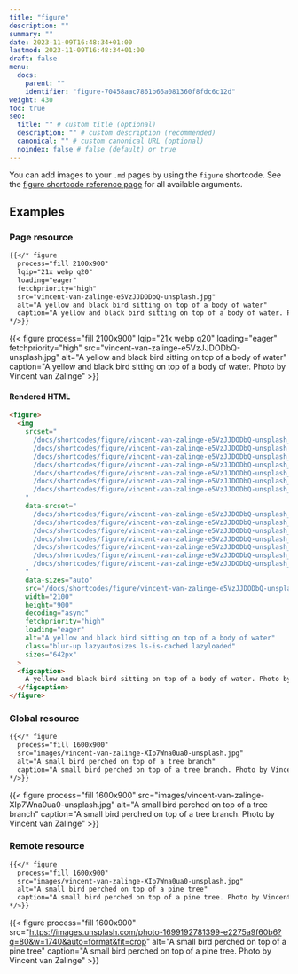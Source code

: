 ```yaml
---
title: "figure"
description: ""
summary: ""
date: 2023-11-09T16:48:34+01:00
lastmod: 2023-11-09T16:48:34+01:00
draft: false
menu:
  docs:
    parent: ""
    identifier: "figure-70458aac7861b66a081360f8fdc6c12d"
weight: 430
toc: true
seo:
  title: "" # custom title (optional)
  description: "" # custom description (recommended)
  canonical: "" # custom canonical URL (optional)
  noindex: false # false (default) or true
---
```


You can add images to your `.md` pages by using the `figure` shortcode. See the [figure shortcode reference page](/docs/reference/shortcodes/figure/) for all available arguments.

## Examples

### Page resource

```md
{{</* figure
  process="fill 2100x900"
  lqip="21x webp q20"
  loading="eager"
  fetchpriority="high" 
  src="vincent-van-zalinge-e5VzJJDODbQ-unsplash.jpg"
  alt="A yellow and black bird sitting on top of a body of water"
  caption="A yellow and black bird sitting on top of a body of water. Photo by Vincent van Zalinge"
*/>}}
```

{{< figure process="fill 2100x900" lqip="21x webp q20" loading="eager" fetchpriority="high" src="vincent-van-zalinge-e5VzJJDODbQ-unsplash.jpg" alt="A yellow and black bird sitting on top of a body of water" caption="A yellow and black bird sitting on top of a body of water. Photo by Vincent van Zalinge" >}}

#### Rendered HTML

```html
<figure>
  <img
    srcset="
      /docs/shortcodes/figure/vincent-van-zalinge-e5VzJJDODbQ-unsplash_hu3d03a01dcc18bc5be0e67db3d8d209a6_162847_5a17d993911d39eab4c7b885a293418e.webp 480w,
      /docs/shortcodes/figure/vincent-van-zalinge-e5VzJJDODbQ-unsplash_hu3d03a01dcc18bc5be0e67db3d8d209a6_162847_23d19ec40f792d3361d1be135008267b.webp 576w,
      /docs/shortcodes/figure/vincent-van-zalinge-e5VzJJDODbQ-unsplash_hu3d03a01dcc18bc5be0e67db3d8d209a6_162847_f23ec1d631a7d8fac2595529323fbc08.webp 768w,
      /docs/shortcodes/figure/vincent-van-zalinge-e5VzJJDODbQ-unsplash_hu3d03a01dcc18bc5be0e67db3d8d209a6_162847_a15aa8ceb8573d3fb48d8fa243d07c42.webp 1025w,
      /docs/shortcodes/figure/vincent-van-zalinge-e5VzJJDODbQ-unsplash_hu3d03a01dcc18bc5be0e67db3d8d209a6_162847_a18fd0d22800f6dfddea00bec2281c63.webp 1200w,
      /docs/shortcodes/figure/vincent-van-zalinge-e5VzJJDODbQ-unsplash_hu3d03a01dcc18bc5be0e67db3d8d209a6_162847_e3a707aa6a8c6a0d531f2d92a370fcd1.webp 1440w,
      /docs/shortcodes/figure/vincent-van-zalinge-e5VzJJDODbQ-unsplash_hu3d03a01dcc18bc5be0e67db3d8d209a6_162847_13ff401046b3665589186c8927831394.webp 2100w
    "
    data-srcset="
      /docs/shortcodes/figure/vincent-van-zalinge-e5VzJJDODbQ-unsplash_hu3d03a01dcc18bc5be0e67db3d8d209a6_162847_5a17d993911d39eab4c7b885a293418e.webp 480w,
      /docs/shortcodes/figure/vincent-van-zalinge-e5VzJJDODbQ-unsplash_hu3d03a01dcc18bc5be0e67db3d8d209a6_162847_23d19ec40f792d3361d1be135008267b.webp 576w,
      /docs/shortcodes/figure/vincent-van-zalinge-e5VzJJDODbQ-unsplash_hu3d03a01dcc18bc5be0e67db3d8d209a6_162847_f23ec1d631a7d8fac2595529323fbc08.webp 768w,
      /docs/shortcodes/figure/vincent-van-zalinge-e5VzJJDODbQ-unsplash_hu3d03a01dcc18bc5be0e67db3d8d209a6_162847_a15aa8ceb8573d3fb48d8fa243d07c42.webp 1025w,
      /docs/shortcodes/figure/vincent-van-zalinge-e5VzJJDODbQ-unsplash_hu3d03a01dcc18bc5be0e67db3d8d209a6_162847_a18fd0d22800f6dfddea00bec2281c63.webp 1200w,
      /docs/shortcodes/figure/vincent-van-zalinge-e5VzJJDODbQ-unsplash_hu3d03a01dcc18bc5be0e67db3d8d209a6_162847_e3a707aa6a8c6a0d531f2d92a370fcd1.webp 1440w,
      /docs/shortcodes/figure/vincent-van-zalinge-e5VzJJDODbQ-unsplash_hu3d03a01dcc18bc5be0e67db3d8d209a6_162847_13ff401046b3665589186c8927831394.webp 2100w
    "
    data-sizes="auto"
    src="/docs/shortcodes/figure/vincent-van-zalinge-e5VzJJDODbQ-unsplash_hu3d03a01dcc18bc5be0e67db3d8d209a6_162847_d59446c4f99a4c9fbb5339fae96cf2c7.jpg"
    width="2100"
    height="900"
    decoding="async"
    fetchpriority="high"
    loading="eager"
    alt="A yellow and black bird sitting on top of a body of water"
    class="blur-up lazyautosizes ls-is-cached lazyloaded"
    sizes="642px"
  >
  <figcaption>
    A yellow and black bird sitting on top of a body of water. Photo by Vincent van Zalinge
  </figcaption>
</figure>
```

### Global resource

```md
{{</* figure
  process="fill 1600x900"
  src="images/vincent-van-zalinge-XIp7Wna0ua0-unsplash.jpg"
  alt="A small bird perched on top of a tree branch"
  caption="A small bird perched on top of a tree branch. Photo by Vincent van Zalinge"
*/>}}
```

{{< figure process="fill 1600x900" src="images/vincent-van-zalinge-XIp7Wna0ua0-unsplash.jpg" alt="A small bird perched on top of a tree branch" caption="A small bird perched on top of a tree branch. Photo by Vincent van Zalinge" >}}

### Remote resource

```md
{{</* figure
  process="fill 1600x900"
  src="images/vincent-van-zalinge-XIp7Wna0ua0-unsplash.jpg"
  alt="A small bird perched on top of a pine tree"
  caption="A small bird perched on top of a pine tree. Photo by Vincent van Zalinge"
*/>}}
```

{{< figure process="fill 1600x900" src="https://images.unsplash.com/photo-1699192781399-e2275a9f60b6?q=80&w=1740&auto=format&fit=crop" alt="A small bird perched on top of a pine tree" caption="A small bird perched on top of a pine tree. Photo by Vincent van Zalinge" >}}
